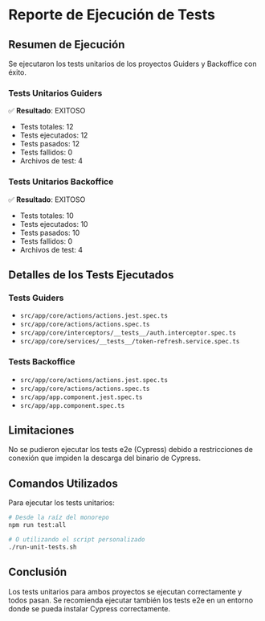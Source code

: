 # Reporte de Ejecución de Tests

## Resumen de Ejecución

Se ejecutaron los tests unitarios de los proyectos Guiders y Backoffice con éxito.

### Tests Unitarios Guiders

✅ **Resultado**: EXITOSO
- Tests totales: 12
- Tests ejecutados: 12
- Tests pasados: 12
- Tests fallidos: 0
- Archivos de test: 4

### Tests Unitarios Backoffice

✅ **Resultado**: EXITOSO
- Tests totales: 10
- Tests ejecutados: 10
- Tests pasados: 10
- Tests fallidos: 0
- Archivos de test: 4

## Detalles de los Tests Ejecutados

### Tests Guiders

- `src/app/core/actions/actions.jest.spec.ts`
- `src/app/core/actions/actions.spec.ts`
- `src/app/core/interceptors/__tests__/auth.interceptor.spec.ts`
- `src/app/core/services/__tests__/token-refresh.service.spec.ts`

### Tests Backoffice

- `src/app/core/actions/actions.jest.spec.ts`
- `src/app/core/actions/actions.spec.ts`
- `src/app/app.component.jest.spec.ts`
- `src/app/app.component.spec.ts`

## Limitaciones

No se pudieron ejecutar los tests e2e (Cypress) debido a restricciones de conexión que impiden la descarga del binario de Cypress.

## Comandos Utilizados

Para ejecutar los tests unitarios:

```bash
# Desde la raíz del monorepo
npm run test:all

# O utilizando el script personalizado
./run-unit-tests.sh
```

## Conclusión

Los tests unitarios para ambos proyectos se ejecutan correctamente y todos pasan. Se recomienda ejecutar también los tests e2e en un entorno donde se pueda instalar Cypress correctamente.